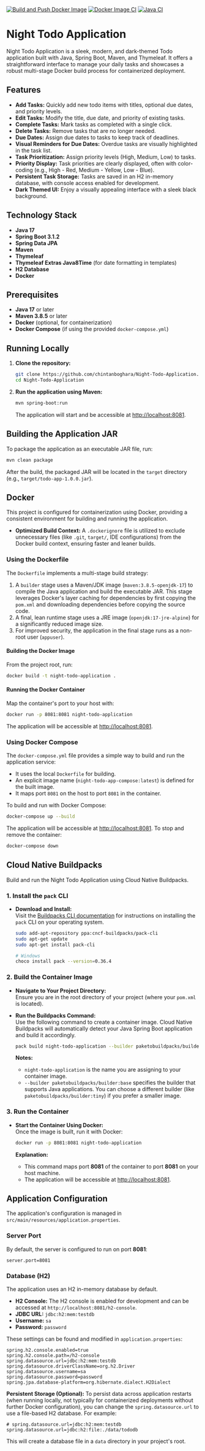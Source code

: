 [![Build and Push Docker Image](https://github.com/chintanboghara/Night-Todo-Application/actions/workflows/docker-publish.yml/badge.svg?branch=main)](https://github.com/chintanboghara/Night-Todo-Application/actions/workflows/docker-publish.yml)
[![Docker Image CI](https://github.com/chintanboghara/Night-Todo-Application/actions/workflows/docker-image.yml/badge.svg?branch=main)](https://github.com/chintanboghara/Night-Todo-Application/actions/workflows/docker-image.yml)
[![Java CI](https://github.com/chintanboghara/Night-Todo-Application/actions/workflows/Java%20CI.yml/badge.svg?branch=main)](https://github.com/chintanboghara/Night-Todo-Application/actions/workflows/Java%20CI.yml)

# Night Todo Application

Night Todo Application is a sleek, modern, and dark-themed Todo application built with Java, Spring Boot, Maven, and Thymeleaf. It offers a straightforward interface to manage your daily tasks and showcases a robust multi-stage Docker build process for containerized deployment.

## Features

- **Add Tasks:** Quickly add new todo items with titles, optional due dates, and priority levels.
- **Edit Tasks:** Modify the title, due date, and priority of existing tasks.
- **Complete Tasks:** Mark tasks as completed with a single click.
- **Delete Tasks:** Remove tasks that are no longer needed.
- **Due Dates:** Assign due dates to tasks to keep track of deadlines.
- **Visual Reminders for Due Dates:** Overdue tasks are visually highlighted in the task list.
- **Task Prioritization:** Assign priority levels (High, Medium, Low) to tasks.
- **Priority Display:** Task priorities are clearly displayed, often with color-coding (e.g., High - Red, Medium - Yellow, Low - Blue).
- **Persistent Task Storage:** Tasks are saved in an H2 in-memory database, with console access enabled for development.
- **Dark Themed UI:** Enjoy a visually appealing interface with a sleek black background.

## Technology Stack

- **Java 17**
- **Spring Boot 3.1.2**
- **Spring Data JPA**
- **Maven**
- **Thymeleaf**
- **Thymeleaf Extras Java8Time** (for date formatting in templates)
- **H2 Database**
- **Docker**

## Prerequisites

- **Java 17** or later
- **Maven 3.8.5** or later
- **Docker** (optional, for containerization)
- **Docker Compose** (if using the provided `docker-compose.yml`)

## Running Locally

1. **Clone the repository:**

   ```bash
   git clone https://github.com/chintanboghara/Night-Todo-Application.git
   cd Night-Todo-Application
   ```

2. **Run the application using Maven:**

   ```bash
   mvn spring-boot:run
   ```

   The application will start and be accessible at [http://localhost:8081](http://localhost:8081).

## Building the Application JAR

To package the application as an executable JAR file, run:

```bash
mvn clean package
```

After the build, the packaged JAR will be located in the `target` directory (e.g., `target/todo-app-1.0.0.jar`).

## Docker

This project is configured for containerization using Docker, providing a consistent environment for building and running the application.

- **Optimized Build Context:** A `.dockerignore` file is utilized to exclude unnecessary files (like `.git`, `target/`, IDE configurations) from the Docker build context, ensuring faster and leaner builds.

### Using the Dockerfile

The `Dockerfile` implements a multi-stage build strategy:
1.  A `builder` stage uses a Maven/JDK image (`maven:3.8.5-openjdk-17`) to compile the Java application and build the executable JAR. This stage leverages Docker's layer caching for dependencies by first copying the `pom.xml` and downloading dependencies before copying the source code.
2.  A final, lean runtime stage uses a JRE image (`openjdk:17-jre-alpine`) for a significantly reduced image size.
3.  For improved security, the application in the final stage runs as a non-root user (`appuser`).

#### Building the Docker Image

From the project root, run:

```bash
docker build -t night-todo-application .
```

#### Running the Docker Container

Map the container's port to your host with:

```bash
docker run -p 8081:8081 night-todo-application
```

The application will be accessible at [http://localhost:8081](http://localhost:8081).

### Using Docker Compose

The `docker-compose.yml` file provides a simple way to build and run the application service:
- It uses the local `Dockerfile` for building.
- An explicit image name (`night-todo-app-compose:latest`) is defined for the built image.
- It maps port `8081` on the host to port `8081` in the container.

To build and run with Docker Compose:
```bash
docker-compose up --build
```

The application will be accessible at [http://localhost:8081](http://localhost:8081). To stop and remove the container:

```bash
docker-compose down
```

## Cloud Native Buildpacks

Build and run the Night Todo Application using Cloud Native Buildpacks.

### 1. Install the `pack` CLI

- **Download and Install:**  
  Visit the [Buildpacks CLI documentation](https://buildpacks.io/docs/tools/pack/) for instructions on installing the `pack` CLI on your operating system.
  ```bash
  sudo add-apt-repository ppa:cncf-buildpacks/pack-cli
  sudo apt-get update
  sudo apt-get install pack-cli
  ```
  ```bash
  # Windows 
  choco install pack --version=0.36.4
  ```
### 2. Build the Container Image

- **Navigate to Your Project Directory:**  
  Ensure you are in the root directory of your project (where your `pom.xml` is located).

- **Run the Buildpacks Command:**  
  Use the following command to create a container image. Cloud Native Buildpacks will automatically detect your Java Spring Boot application and build it accordingly.

  ```bash
  pack build night-todo-application --builder paketobuildpacks/builder:base
  ```

  **Notes:**
  - `night-todo-application` is the name you are assigning to your container image.
  - `--builder paketobuildpacks/builder:base` specifies the builder that supports Java applications. You can choose a different builder (like `paketobuildpacks/builder:tiny`) if you prefer a smaller image.

### 3. Run the Container

- **Start the Container Using Docker:**  
  Once the image is built, run it with Docker:

  ```bash
  docker run -p 8081:8081 night-todo-application
  ```

  **Explanation:**
  - This command maps port **8081** of the container to port **8081** on your host machine.
  - The application will be accessible at [http://localhost:8081](http://localhost:8081).

## Application Configuration

The application's configuration is managed in `src/main/resources/application.properties`.

### Server Port

By default, the server is configured to run on port **8081**:

```properties
server.port=8081
```

### Database (H2)

The application uses an H2 in-memory database by default.
- **H2 Console:** The H2 console is enabled for development and can be accessed at `http://localhost:8081/h2-console`.
- **JDBC URL:** `jdbc:h2:mem:testdb`
- **Username:** `sa`
- **Password:** `password`

These settings can be found and modified in `application.properties`:
```properties
spring.h2.console.enabled=true
spring.h2.console.path=/h2-console
spring.datasource.url=jdbc:h2:mem:testdb
spring.datasource.driverClassName=org.h2.Driver
spring.datasource.username=sa
spring.datasource.password=password
spring.jpa.database-platform=org.hibernate.dialect.H2Dialect
```

**Persistent Storage (Optional):**
To persist data across application restarts (when running locally, not typically for containerized deployments without further Docker configuration), you can change the `spring.datasource.url` to use a file-based H2 database. For example:
```properties
# spring.datasource.url=jdbc:h2:mem:testdb
spring.datasource.url=jdbc:h2:file:./data/tododb
```
This will create a database file in a `data` directory in your project's root.
